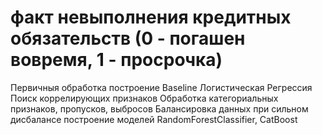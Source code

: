 # факт невыполнения кредитных обязательств (0 - погашен вовремя, 1 - просрочка)
Первичныя обработка
построение Baseline Логистическая Регрессия
Поиск коррелирующих признаков
Обработка категориальных признаков, пропусков, выбросов
Балансировка данных при сильном дисбалансе
построение моделей RandomForestClassifier, CatBoost
